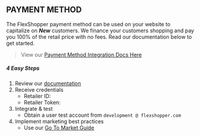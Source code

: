 ## PAYMENT METHOD
The FlexShopper payment method can be used on your website to capitalize on **_New_** customers.  We finance your customers shopping and pay you 100% of the retail price with no fees.  Read our documentation below to get started.

> View our [Payment Method Integration Docs Here](https://github.com/FlexShopper/FSDOCS/blob/master/Integrations/assets/Payment-Method.pdf)

##### 4 Easy Steps
1. Review our [documentation](https://github.com/FlexShopper/FSDOCS/blob/master/Integrations/assets/Payment-Method.pdf)
2. Receive credentials
	- Retailer ID:
	- Retailer Token:
3. Integrate & test
	- Obtain a user test account from `development @ flexshopper.com`
4. Implement marketing best practices
	- Use our [Go To Market Guide](https://github.com/FlexShopper/FSDOCS/blob/master/Integrations/assets/Go-To-Market-Guide.pdf)
